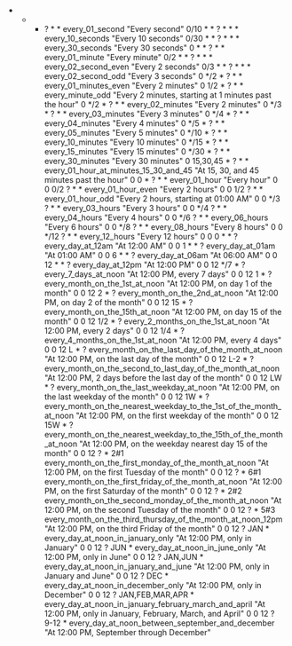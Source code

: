 * * * ? * *                    	every_01_second	"Every second"
0/10 * * ? * * *                	every_10_seconds	"Every 10 seconds"
0/30 * * ? * * *                	every_30_seconds	"Every 30 seconds"
 0 * * ? * *                    	every_01_minute	"Every minute"
0/2 * * ? * * *                 	every_02_second_even	"Every 2 seconds"
0/3 * * ? * * *                 	every_02_second_odd	"Every 3 seconds"
 0 */2 * ? * *                  	every_01_minutes_even	"Every 2 minutes"
 0 1/2 * ? * *                  	every_minute_odd	"Every 2 minutes, starting at 1 minutes past the hour"
 0 */2 * ? * *                  	every_02_minutes	"Every 2 minutes"
 0 */3 * ? * *                  	every_03_minutes	"Every 3 minutes"
 0 */4 * ? * *                  	every_04_minutes	"Every 4 minutes"
 0 */5 * ? * *                  	every_05_minutes	"Every 5 minutes"
 0 */10 * ? * *                 	every_10_minutes	"Every 10 minutes"
 0 */15 * ? * *                 	every_15_minutes	"Every 15 minutes"
 0 */30 * ? * *                 	every_30_minutes	"Every 30 minutes"
 0 15,30,45 * ? * *             	every_01_hour_at_minutes_15_30_and_45	"At 15, 30, and 45 minutes past the hour"
 0 0 * ? * *                    	every_01_hour	"Every hour"
 0 0 0/2 ? * *                  	every_01_hour_even	"Every 2 hours"
 0 0 1/2 ? * *                  	every_01_hour_odd	"Every 2 hours, starting at 01:00 AM"
 0 0 */3 ? * *                  	every_03_hours	"Every 3 hours"
 0 0 */4 ? * *                  	every_04_hours	"Every 4 hours"
 0 0 */6 ? * *                  	every_06_hours	"Every 6 hours"
 0 0 */8 ? * *                  	every_08_hours	"Every 8 hours"
 0 0 */12 ? * *                 	every_12_hours	"Every 12 hours"
 0 0 0 * * ?                    	every_day_at_12am	"At 12:00 AM"
 0 0 1 * * ?                    	every_day_at_01am	"At 01:00 AM"
 0 0 6 * * ?                    	every_day_at_06am	"At 06:00 AM"
 0 0 12 * * ?                   	every_day_at_12pm	"At 12:00 PM"
 0 0 12 */7 * ?                 	every_7_days_at_noon	"At 12:00 PM, every 7 days"
 0 0 12 1 * ?                   	every_month_on_the_1st_at_noon	"At 12:00 PM, on day 1 of the month"
 0 0 12 2 * ?                   	every_month_on_the_2nd_at_noon	"At 12:00 PM, on day 2 of the month"
 0 0 12 15 * ?                  	every_month_on_the_15th_at_noon	"At 12:00 PM, on day 15 of the month"
 0 0 12 1/2 * ?                 	every_2_months_on_the_1st_at_noon	"At 12:00 PM, every 2 days"
 0 0 12 1/4 * ?                 	every_4_months_on_the_1st_at_noon	"At 12:00 PM, every 4 days"
 0 0 12 L * ?                   	every_month_on_the_last_day_of_the_month_at_noon	"At 12:00 PM, on the last day of the month"
 0 0 12 L-2 * ?                 	every_month_on_the_second_to_last_day_of_the_month_at_noon	"At 12:00 PM, 2 days before the last day of the month"
 0 0 12 LW * ?                  	every_month_on_the_last_weekday_at_noon	"At 12:00 PM, on the last weekday of the month"
 0 0 12 1W * ?                  	every_month_on_the_nearest_weekday_to_the_1st_of_the_month_at_noon	"At 12:00 PM, on the first weekday of the month"
 0 0 12 15W * ?                 	every_month_on_the_nearest_weekday_to_the_15th_of_the_month_at_noon	"At 12:00 PM, on the weekday nearest day 15 of the month"
 0 0 12 ? * 2#1                 	every_month_on_the_first_monday_of_the_month_at_noon	"At 12:00 PM, on the first Tuesday of the month"
 0 0 12 ? * 6#1                 	every_month_on_the_first_friday_of_the_month_at_noon	"At 12:00 PM, on the first Saturday of the month"
 0 0 12 ? * 2#2                 	every_month_on_the_second_monday_of_the_month_at_noon	"At 12:00 PM, on the second Tuesday of the month"
 0 0 12 ? * 5#3                 	every_month_on_the_third_thursday_of_the_month_at_noon_12pm	"At 12:00 PM, on the third Friday of the month"
 0 0 12 ? JAN *                 	every_day_at_noon_in_january_only	"At 12:00 PM, only in January"
 0 0 12 ? JUN *                 	every_day_at_noon_in_june_only	"At 12:00 PM, only in June"
 0 0 12 ? JAN,JUN *             	every_day_at_noon_in_january_and_june	"At 12:00 PM, only in January and June"
 0 0 12 ? DEC *                 	every_day_at_noon_in_december_only	"At 12:00 PM, only in December"
 0 0 12 ? JAN,FEB,MAR,APR *     	every_day_at_noon_in_january_february_march_and_april	"At 12:00 PM, only in January, February, March, and April"
 0 0 12 ? 9-12 *                	every_day_at_noon_between_september_and_december	"At 12:00 PM, September through December"
